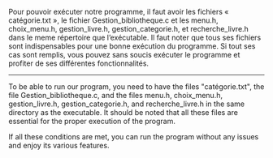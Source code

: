 Pour pouvoir exécuter notre programme, il faut avoir les 
fichiers « catégorie.txt », le fichier Gestion_bibliotheque.c et 
les menu.h, choix_menu.h, gestion_livre.h, 
gestion_categorie.h, et recherche_livre.h dans le meme 
répertoire que l’exécutable. Il faut noter que tous ses fichiers 
sont indispensables pour une bonne exécution du 
programme.
Si tout ses cas sont remplis, vous pouvez sans soucis exécuter
le programme et profiter de ses différentes fonctionnalités.

---------------------------------------------------------------------------------------------------------------------
To be able to run our program, you need to have the files "catégorie.txt", 
the file Gestion_bibliotheque.c, and the files menu.h, choix_menu.h, gestion_livre.h, 
gestion_categorie.h, and recherche_livre.h in the same directory as the executable. 
It should be noted that all these files are essential for the proper execution of the program.

If all these conditions are met, you can run the program without any issues and enjoy its various features.
